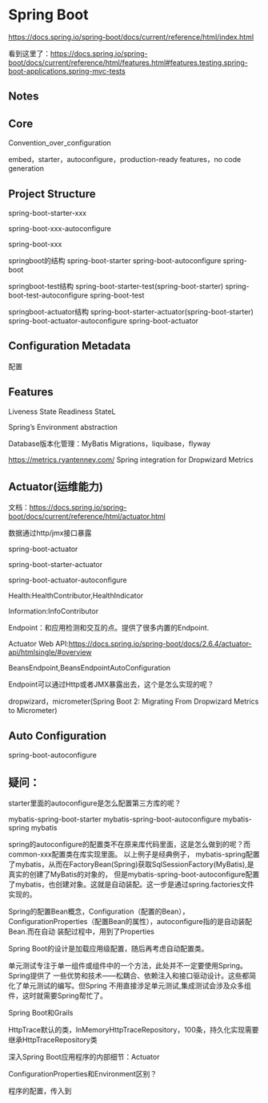 # Spring Boot

https://docs.spring.io/spring-boot/docs/current/reference/html/index.html

看到这里了：https://docs.spring.io/spring-boot/docs/current/reference/html/features.html#features.testing.spring-boot-applications.spring-mvc-tests


## Notes





## Core

Convention_over_configuration

embed，starter，autoconfigure，production-ready features，no code generation


## Project Structure

spring-boot-starter-xxx

spring-boot-xxx-autoconfigure

spring-boot-xxx

springboot的结构
spring-boot-starter
spring-boot-autoconfigure
spring-boot

springboot-test结构
spring-boot-starter-test(spring-boot-starter)
spring-boot-test-autoconfigure
spring-boot-test

springboot-actuator结构
spring-boot-starter-actuator(spring-boot-starter)
spring-boot-actuator-autoconfigure
spring-boot-actuator

## Configuration Metadata

配置


## Features

Liveness State
Readiness StateL

Spring’s Environment abstraction

Database版本化管理：MyBatis Migrations，liquibase，flyway

https://metrics.ryantenney.com/  Spring integration for Dropwizard Metrics



## Actuator(运维能力)

文档：https://docs.spring.io/spring-boot/docs/current/reference/html/actuator.html

数据通过http/jmx接口暴露

spring-boot-actuator

spring-boot-starter-actuator

spring-boot-actuator-autoconfigure

Health:HealthContributor,HealthIndicator

Information:InfoContributor

Endpoint：和应用检测和交互的点。提供了很多内置的Endpoint.

Actuator Web API:https://docs.spring.io/spring-boot/docs/2.6.4/actuator-api/htmlsingle/#overview

BeansEndpoint,BeansEndpointAutoConfiguration

Endpoint可以通过Http或者JMX暴露出去，这个是怎么实现的呢？

dropwizard，micrometer(Spring Boot 2: Migrating From Dropwizard Metrics to Micrometer)

## Auto Configuration
spring-boot-autoconfigure


## 疑问：

starter里面的autoconfigure是怎么配置第三方库的呢？

mybatis-spring-boot-starter
mybatis-spring-boot-autoconfigure
mybatis-spring
mybatis

spring的autoconfigure的配置类不在原来库代码里面，这是怎么做到的呢？而common-xxx配置类在库实现里面。
以上例子是经典例子，
mybatis-spring配置了mybatis，从而在FactoryBean(Spring)获取SqlSessionFactory(MyBatis),是真实的创建了MyBatis的对象的，
但是mybatis-spring-boot-autoconfigure配置了mybatis，也创建对象。这就是自动装配。这一步是通过spring.factories文件实现的。

Spring的配置Bean概念，Configuration（配置的Bean），ConfigurationProperties（配置Bean的属性），autoconfigure指的是自动装配Bean.而在自动
装配过程中，用到了Properties

Spring Boot的设计是加载应用级配置，随后再考虑自动配置类。

单元测试专注于单一组件或组件中的一个方法，此处并不一定要使用Spring。Spring提供了
一些优势和技术——松耦合、依赖注入和接口驱动设计。这些都简化了单元测试的编写。但Spring
不用直接涉足单元测试,集成测试会涉及众多组件，这时就需要Spring帮忙了。

Spring Boot和Grails

HttpTrace默认的类，InMemoryHttpTraceRepository，100条，持久化实现需要继承HttpTraceRepository类

深入Spring Boot应用程序的内部细节：Actuator

ConfigurationProperties和Environment区别？

程序的配置，传入到